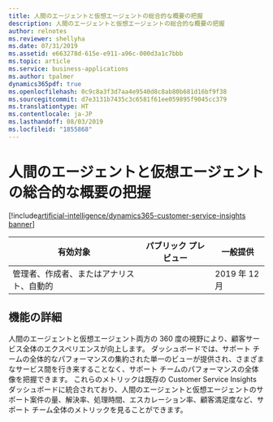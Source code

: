 ```yaml
---
title: 人間のエージェントと仮想エージェントの総合的な概要の把握
description: 人間のエージェントと仮想エージェントの総合的な概要の把握
author: relnotes
ms.reviewer: shellyha
ms.date: 07/31/2019
ms.assetid: e663278d-615e-e911-a96c-000d3a1c7bbb
ms.topic: article
ms.service: business-applications
ms.author: tpalmer
dynamics365pdf: true
ms.openlocfilehash: 0c9c8a3f3d7aa4e9540d8c8ab80b681d16bf9f38
ms.sourcegitcommit: d7e3131b7435c3c6581f61ee059895f9045cc379
ms.translationtype: HT
ms.contentlocale: ja-JP
ms.lasthandoff: 08/03/2019
ms.locfileid: "1855868"
---
```

# <a name="get-a-combined-overview-of-human-and-virtual-agents"></a>人間のエージェントと仮想エージェントの総合的な概要の把握
[!include[artificial-intelligence/dynamics365-customer-service-insights banner](../includes/artificial-intelligence/dynamics365-customer-service-insights.md)]

| 有効対象    |  パブリック プレビュー | 一般提供 | 
| ---------- | ---------- |---------- |
|管理者、作成者、またはアナリスト、自動的|| 2019 年 12 月|






## <a name="feature-details"></a>機能の詳細
<!--feature detail start -->
人間のエージェントと仮想エージェント両方の 360 度の視野により、顧客サービス全体のエクスペリエンスが向上します。 ダッシュボードでは、サポート チームの全体的なパフォーマンスの集約された単一のビューが提供され、さまざまなサービス間を行き来することなく、サポート チームのパフォーマンスの全体像を把握できます。 これらのメトリックは既存の Customer Service Insights ダッシュボードに統合されており、人間のエージェントと仮想エージェントのサポート案件の量、解決率、処理時間、エスカレーション率、顧客満足度など、サポート チーム全体のメトリックを見ることができます。
<!--feature detail end -->











